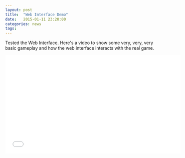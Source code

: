 ```yaml
---
layout: post
title:  "Web Interface Demo"
date:   2015-01-11 23:20:00
categories: news
tags:
---
```


Tested the Web Interface.  Here's a video to show some very, very, very basic
gameplay and how the web interface interacts with the real game.

<iframe width="560" height="315" src="//www.youtube.com/embed/--j8BTRcH3A" frameborder="0" allowfullscreen></iframe>
